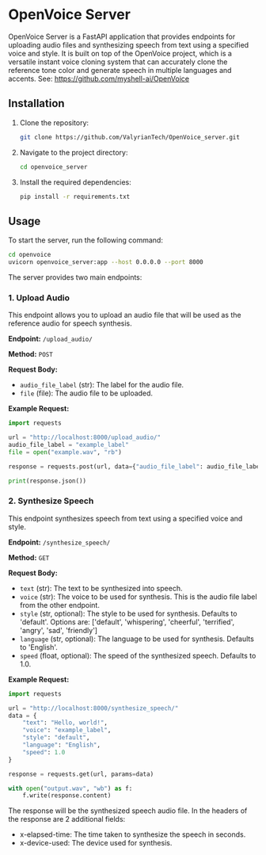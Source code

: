 # OpenVoice Server

OpenVoice Server is a FastAPI application that provides endpoints for uploading audio files and synthesizing speech from text using a specified voice and style.
It is built on top of the OpenVoice project, which is a versatile instant voice cloning system that can accurately clone the reference tone color and generate speech in multiple languages and accents.
See: https://github.com/myshell-ai/OpenVoice

## Installation

1. Clone the repository:
   ```bash
   git clone https://github.com/ValyrianTech/OpenVoice_server.git
   ```
2. Navigate to the project directory:
   ```bash
   cd openvoice_server
   ```
3. Install the required dependencies:
   ```bash
   pip install -r requirements.txt
   ```

## Usage

To start the server, run the following command:

```bash
cd openvoice
uvicorn openvoice_server:app --host 0.0.0.0 --port 8000
```

The server provides two main endpoints:

### 1. Upload Audio

This endpoint allows you to upload an audio file that will be used as the reference audio for speech synthesis.

**Endpoint:** `/upload_audio/`

**Method:** `POST`

**Request Body:**

- `audio_file_label` (str): The label for the audio file.
- `file` (file): The audio file to be uploaded.

**Example Request:**

```python
import requests

url = "http://localhost:8000/upload_audio/"
audio_file_label = "example_label"
file = open("example.wav", "rb")

response = requests.post(url, data={"audio_file_label": audio_file_label}, files={"file": file})

print(response.json())
```

### 2. Synthesize Speech

This endpoint synthesizes speech from text using a specified voice and style.

**Endpoint:** `/synthesize_speech/`

**Method:** `GET`

**Request Body:**

- `text` (str): The text to be synthesized into speech.
- `voice` (str): The voice to be used for synthesis. This is the audio file label from the other endpoint.
- `style` (str, optional): The style to be used for synthesis. Defaults to 'default'. Options are: ['default', 'whispering', 'cheerful', 'terrified', 'angry', 'sad', 'friendly']
- `language` (str, optional): The language to be used for synthesis. Defaults to 'English'.
- `speed` (float, optional): The speed of the synthesized speech. Defaults to 1.0.

**Example Request:**

```python
import requests

url = "http://localhost:8000/synthesize_speech/"
data = {
    "text": "Hello, world!",
    "voice": "example_label",
    "style": "default",
    "language": "English",
    "speed": 1.0
}

response = requests.get(url, params=data)

with open("output.wav", "wb") as f:
    f.write(response.content)
```

The response will be the synthesized speech audio file. In the headers of the response are 2 additional fields:
- x-elapsed-time: The time taken to synthesize the speech in seconds.
- x-device-used: The device used for synthesis.
